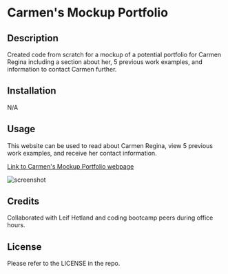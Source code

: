 # Carmen's Mockup Portfolio

## Description

Created code from scratch for a mockup of a potential portfolio for Carmen Regina including a section about her, 5 previous work examples, and information to contact Carmen further.

## Installation

N/A

## Usage

This website can be used to read about Carmen Regina, view 5 previous work examples, and receive her contact information.

[Link to Carmen's Mockup Portfolio webpage](https://crcarmen23.github.io/carmen-mockup-portfolio/)

![screenshot](assets/images/screenshot2.png)


## Credits

Collaborated with Leif Hetland and coding bootcamp peers during office hours.

## License

Please refer to the LICENSE in the repo.